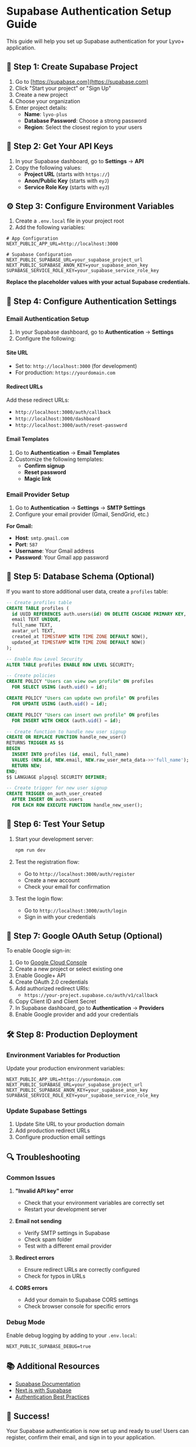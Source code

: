 # Supabase Authentication Setup Guide

This guide will help you set up Supabase authentication for your Lyvo+ application.

## 🚀 **Step 1: Create Supabase Project**

1. Go to [https://supabase.com](https://supabase.com)
2. Click "Start your project" or "Sign Up"
3. Create a new project
4. Choose your organization
5. Enter project details:
   - **Name**: `lyvo-plus`
   - **Database Password**: Choose a strong password
   - **Region**: Select the closest region to your users

## 🔑 **Step 2: Get Your API Keys**

1. In your Supabase dashboard, go to **Settings** → **API**
2. Copy the following values:
   - **Project URL** (starts with `https://`)
   - **Anon/Public Key** (starts with `eyJ`)
   - **Service Role Key** (starts with `eyJ`)

## ⚙️ **Step 3: Configure Environment Variables**

1. Create a `.env.local` file in your project root
2. Add the following variables:

```env
# App Configuration
NEXT_PUBLIC_APP_URL=http://localhost:3000

# Supabase Configuration
NEXT_PUBLIC_SUPABASE_URL=your_supabase_project_url
NEXT_PUBLIC_SUPABASE_ANON_KEY=your_supabase_anon_key
SUPABASE_SERVICE_ROLE_KEY=your_supabase_service_role_key
```

**Replace the placeholder values with your actual Supabase credentials.**

## 🔧 **Step 4: Configure Authentication Settings**

### Email Authentication Setup

1. In your Supabase dashboard, go to **Authentication** → **Settings**
2. Configure the following:

#### **Site URL**
- Set to: `http://localhost:3000` (for development)
- For production: `https://yourdomain.com`

#### **Redirect URLs**
Add these redirect URLs:
- `http://localhost:3000/auth/callback`
- `http://localhost:3000/dashboard`
- `http://localhost:3000/auth/reset-password`

#### **Email Templates**
1. Go to **Authentication** → **Email Templates**
2. Customize the following templates:
   - **Confirm signup**
   - **Reset password**
   - **Magic link**

### Email Provider Setup

1. Go to **Authentication** → **Settings** → **SMTP Settings**
2. Configure your email provider (Gmail, SendGrid, etc.)

**For Gmail:**
- **Host**: `smtp.gmail.com`
- **Port**: `587`
- **Username**: Your Gmail address
- **Password**: Your Gmail app password

## 🔐 **Step 5: Database Schema (Optional)**

If you want to store additional user data, create a `profiles` table:

```sql
-- Create profiles table
CREATE TABLE profiles (
  id UUID REFERENCES auth.users(id) ON DELETE CASCADE PRIMARY KEY,
  email TEXT UNIQUE,
  full_name TEXT,
  avatar_url TEXT,
  created_at TIMESTAMP WITH TIME ZONE DEFAULT NOW(),
  updated_at TIMESTAMP WITH TIME ZONE DEFAULT NOW()
);

-- Enable Row Level Security
ALTER TABLE profiles ENABLE ROW LEVEL SECURITY;

-- Create policies
CREATE POLICY "Users can view own profile" ON profiles
  FOR SELECT USING (auth.uid() = id);

CREATE POLICY "Users can update own profile" ON profiles
  FOR UPDATE USING (auth.uid() = id);

CREATE POLICY "Users can insert own profile" ON profiles
  FOR INSERT WITH CHECK (auth.uid() = id);

-- Create function to handle new user signup
CREATE OR REPLACE FUNCTION handle_new_user()
RETURNS TRIGGER AS $$
BEGIN
  INSERT INTO profiles (id, email, full_name)
  VALUES (NEW.id, NEW.email, NEW.raw_user_meta_data->>'full_name');
  RETURN NEW;
END;
$$ LANGUAGE plpgsql SECURITY DEFINER;

-- Create trigger for new user signup
CREATE TRIGGER on_auth_user_created
  AFTER INSERT ON auth.users
  FOR EACH ROW EXECUTE FUNCTION handle_new_user();
```

## 🚀 **Step 6: Test Your Setup**

1. Start your development server:
   ```bash
   npm run dev
   ```

2. Test the registration flow:
   - Go to `http://localhost:3000/auth/register`
   - Create a new account
   - Check your email for confirmation

3. Test the login flow:
   - Go to `http://localhost:3000/auth/login`
   - Sign in with your credentials

## 🔧 **Step 7: Google OAuth Setup (Optional)**

To enable Google sign-in:

1. Go to [Google Cloud Console](https://console.cloud.google.com/)
2. Create a new project or select existing one
3. Enable Google+ API
4. Create OAuth 2.0 credentials
5. Add authorized redirect URIs:
   - `https://your-project.supabase.co/auth/v1/callback`
6. Copy Client ID and Client Secret
7. In Supabase dashboard, go to **Authentication** → **Providers**
8. Enable Google provider and add your credentials

## 🛠️ **Step 8: Production Deployment**

### Environment Variables for Production

Update your production environment variables:

```env
NEXT_PUBLIC_APP_URL=https://yourdomain.com
NEXT_PUBLIC_SUPABASE_URL=your_supabase_project_url
NEXT_PUBLIC_SUPABASE_ANON_KEY=your_supabase_anon_key
SUPABASE_SERVICE_ROLE_KEY=your_supabase_service_role_key
```

### Update Supabase Settings

1. Update Site URL to your production domain
2. Add production redirect URLs
3. Configure production email settings

## 🔍 **Troubleshooting**

### Common Issues

1. **"Invalid API key" error**
   - Check that your environment variables are correctly set
   - Restart your development server

2. **Email not sending**
   - Verify SMTP settings in Supabase
   - Check spam folder
   - Test with a different email provider

3. **Redirect errors**
   - Ensure redirect URLs are correctly configured
   - Check for typos in URLs

4. **CORS errors**
   - Add your domain to Supabase CORS settings
   - Check browser console for specific errors

### Debug Mode

Enable debug logging by adding to your `.env.local`:

```env
NEXT_PUBLIC_SUPABASE_DEBUG=true
```

## 📚 **Additional Resources**

- [Supabase Documentation](https://supabase.com/docs)
- [Next.js with Supabase](https://supabase.com/docs/guides/getting-started/tutorials/with-nextjs)
- [Authentication Best Practices](https://supabase.com/docs/guides/auth)

## 🎉 **Success!**

Your Supabase authentication is now set up and ready to use! Users can register, confirm their email, and sign in to your application. 